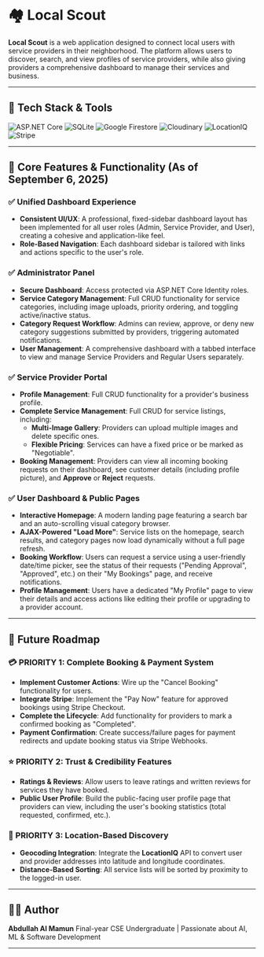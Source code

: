 # 🏘️ Local Scout

**Local Scout** is a web application designed to connect local users with service providers in their neighborhood. The platform allows users to discover, search, and view profiles of service providers, while also giving providers a comprehensive dashboard to manage their services and business.

---

## 🔖 Tech Stack & Tools

![ASP.NET Core](https://img.shields.io/badge/ASP.NET%20Core-8.0-512BD4?style=for-the-badge&logo=dotnet&logoColor=white)
![SQLite](https://img.shields.io/badge/SQLite-07405E?style=for-the-badge&logo=sqlite&logoColor=white)
![Google Firestore](https://img.shields.io/badge/Google%20Firestore-F6820D?style=for-the-badge&logo=firebase&logoColor=white)
![Cloudinary](https://img.shields.io/badge/Cloudinary-3448C5?style=for-the-badge&logo=cloudinary&logoColor=white)
![LocationIQ](https://img.shields.io/badge/LocationIQ-Geocoding-4871E8?style=for-the-badge)
![Stripe](https://img.shields.io/badge/Stripe-626CD9?style=for-the-badge&logo=stripe&logoColor=white)

---

## 🚀 Core Features & Functionality (As of September 6, 2025)

### ✅ Unified Dashboard Experience
- **Consistent UI/UX**: A professional, fixed-sidebar dashboard layout has been implemented for all user roles (Admin, Service Provider, and User), creating a cohesive and application-like feel.
- **Role-Based Navigation**: Each dashboard sidebar is tailored with links and actions specific to the user's role.

### ✅ Administrator Panel
- **Secure Dashboard**: Access protected via ASP.NET Core Identity roles.
- **Service Category Management**: Full CRUD functionality for service categories, including image uploads, priority ordering, and toggling active/inactive status.
- **Category Request Workflow**: Admins can review, approve, or deny new category suggestions submitted by providers, triggering automated notifications.
- **User Management**: A comprehensive dashboard with a tabbed interface to view and manage Service Providers and Regular Users separately.

### ✅ Service Provider Portal
- **Profile Management**: Full CRUD functionality for a provider's business profile.
- **Complete Service Management**: Full CRUD for service listings, including:
    - **Multi-Image Gallery**: Providers can upload multiple images and delete specific ones.
    - **Flexible Pricing**: Services can have a fixed price or be marked as "Negotiable".
- **Booking Management**: Providers can view all incoming booking requests on their dashboard, see customer details (including profile picture), and **Approve** or **Reject** requests.

### ✅ User Dashboard & Public Pages
- **Interactive Homepage**: A modern landing page featuring a search bar and an auto-scrolling visual category browser.
- **AJAX-Powered "Load More"**: Service lists on the homepage, search results, and category pages now load dynamically without a full page refresh.
- **Booking Workflow**: Users can request a service using a user-friendly date/time picker, see the status of their requests ("Pending Approval", "Approved", etc.) on their "My Bookings" page, and receive notifications.
- **Profile Management**: Users have a dedicated "My Profile" page to view their details and access actions like editing their profile or upgrading to a provider account.

---

## 📌 Future Roadmap

### 💳 PRIORITY 1: Complete Booking & Payment System
- **Implement Customer Actions**: Wire up the "Cancel Booking" functionality for users.
- **Integrate Stripe**: Implement the "Pay Now" feature for approved bookings using Stripe Checkout.
- **Complete the Lifecycle**: Add functionality for providers to mark a confirmed booking as "Completed".
- **Payment Confirmation**: Create success/failure pages for payment redirects and update booking status via Stripe Webhooks.

### ⭐ PRIORITY 2: Trust & Credibility Features
- **Ratings & Reviews**: Allow users to leave ratings and written reviews for services they have booked.
- **Public User Profile**: Build the public-facing user profile page that providers can view, including the user's booking statistics (total requested, confirmed, etc.).

### 📍 PRIORITY 3: Location-Based Discovery
- **Geocoding Integration**: Integrate the **LocationIQ** API to convert user and provider addresses into latitude and longitude coordinates.
- **Distance-Based Sorting**: All service lists will be sorted by proximity to the logged-in user.

---

## 👨‍💻 Author

**Abdullah Al Mamun**
Final-year CSE Undergraduate | Passionate about AI, ML & Software Development

---